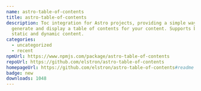 ```yaml
---
name: astro-table-of-contents
title: astro-table-of-contents
description: Toc integration for Astro projects, providing a simple way to
  generate and display a table of contents for your content. Supports both
  static and dynamic content.
categories:
  - uncategorized
  - recent
npmUrl: https://www.npmjs.com/package/astro-table-of-contents
repoUrl: https://github.com/elstron/astro-table-of-contents
homepageUrl: https://github.com/elstron/astro-table-of-contents#readme
badge: new
downloads: 1048
---
```

